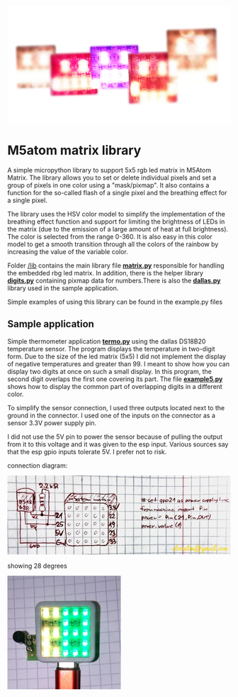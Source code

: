 ![smile.png](smile.png)

# M5atom matrix library

A simple micropython library to support 5x5 rgb led matrix in M5Atom Matrix.  The library allows you to set or delete individual pixels and set a group of pixels in one color using a "mask/pixmap".  It also contains a function for the so-called flash of a single pixel and the breathing effect for a single pixel.

The library uses the HSV color model to simplify the implementation of the breathing effect function and support for limiting the brightness of LEDs in the matrix (due to the emission of a large amount of heat at full brightness).  The color is selected from the range 0-360.  It is also easy in this color model to get a smooth transition through all the colors of the rainbow by increasing the value of the variable color.

Folder [/lib](/lib) contains the main library file [**matrix.py**](/lib/matrix.py) responsible for handling the embedded rbg led matrix.  In addition, there is the helper library [**digits.py**](/lib/digits.py) containing pixmap data for numbers.There is also the [**dallas.py**](/lib/dallas.py) library used in the sample application.

Simple examples of using this library can be found in the example.py files

## Sample application

Simple thermometer application [**termo.py**](termo.py) using the dallas DS18B20 temperature sensor.  The program displays the temperature in two-digit form.  Due to the size of the led matrix (5x5) I did not implement the display of negative temperatures and greater than 99. I meant to show how you can display two digits at once on such a small display.  In this program, the second digit overlaps the first one covering its part.  The file [**example5.py**](example5.py) shows how to display the common part of overlapping digits in a different color.

To simplify the sensor connection, I used three outputs located next to the ground in the connector.  I used one of the inputs on the connector as a sensor 3.3V power supply pin.

I did not use the 5V pin to power the sensor because of pulling the output from it to this voltage and it was given to the esp input.  Various sources say that the esp gpio inputs tolerate 5V.  I prefer not to risk.

connection diagram:

![schema.jpg](schema.jpg)


showing 28 degrees

![termo.jpg](termo.jpg)
